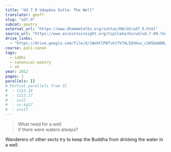 ```yaml
---
title: "Ud 7.9 Udapāna Sutta: The Well"
translator: geoff
slug: "ud7.9"
subcat: poetry
external_url: "https://www.dhammatalks.org/suttas/KN/Ud/ud7_9.html"
source_url: "https://www.accesstoinsight.org/tipitaka/kn/ud/ud.7.09.than.html"
drive_links:
  - "https://drive.google.com/file/d/1WekFlP8Tikt7V74LIQtHux_cSH5Gm6B0/view?usp=drivesdk"
course: pali-canon
tags:
  - iddhi
  - canonical-poetry
  - ud
year: 2012
pages: 1
parallels: []
# Partial parallels from SC
#  - t212.18
#  - t213.17
#  - uv17
#  - uv-kg17
#  - uvs17
---
```


> What need for a well  
if there were waters always?

Wanderers of other sects try to keep the Buddha from drinking the water in a well.

